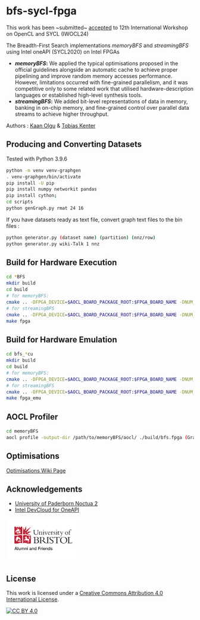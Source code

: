 # bfs-sycl-fpga
This work has been ~submitted~ [accepted](https://www.iwocl.org/iwocl-2024/program/#conf-wed) to 12th International Workshop on OpenCL and SYCL (IWOCL24)

The Breadth-First Search implementations _memoryBFS_ and _streamingBFS_ using Intel oneAPI (SYCL2020) on Intel FPGAs
* **_memoryBFS_:** We applied the typical optimisations proposed in the official guidelines alongside an automatic cache to achieve proper pipelining and improve random memory accesses performance. However, limitations occurred with fine-grained parallelism, and it was competitive only to some related work that utilised hardware-description languages or established high-level synthesis tools.
* **_streamingBFS_:** We added bit-level representations of data in memory, banking in on-chip memory, and fine-grained control over parallel data streams to achieve higher throughput.

Authors : [Kaan Olgu](https://research-information.bris.ac.uk/en/persons/kaan-olgu-2) & [Tobias Kenter](https://www.uni-paderborn.de/en/person/3145)
## Producing and Converting Datasets
Tested with Python 3.9.6
```bash
python -m venv venv-graphgen
. venv-graphgen/bin/activate
pip install -U pip
pip install numpy networkit pandas
pip install cython;
cd scripts
python genGraph.py rmat 24 16
```
If you have datasets ready as text file, convert graph text files to the bin files : 
```bash
python generator.py (dataset name) (partition) (nnz/row)
python generator.py wiki-Talk 1 nnz
```

## Build for Hardware Execution
```bash
cd *BFS
mkdir build
cd build
# for memoryBFS:
cmake .. -DFPGA_DEVICE=$AOCL_BOARD_PACKAGE_ROOT:$FPGA_BOARD_NAME -DNUM_COMPUTE_UNITS=4 
# for streamingBFS
cmake .. -DFPGA_DEVICE=$AOCL_BOARD_PACKAGE_ROOT:$FPGA_BOARD_NAME -DNUM_COMPUTE_UNITS=4 -DK_MEMORY_CACHE=131072
make fpga
```

## Build for Hardware Emulation
```bash
cd bfs_*cu
mkdir build
cd build
# for memoryBFS:
cmake .. -DFPGA_DEVICE=$AOCL_BOARD_PACKAGE_ROOT:$FPGA_BOARD_NAME -DNUM_COMPUTE_UNITS=4 
# for streamingBFS
cmake .. -DFPGA_DEVICE=$AOCL_BOARD_PACKAGE_ROOT:$FPGA_BOARD_NAME -DNUM_COMPUTE_UNITS=4 -DK_MEMORY_CACHE=131072
make fpga_emu
```

## AOCL Profiler
```bash
cd memoryBFS
aocl profile -output-dir /path/to/memoryBFS/aocl/ ./build/bfs.fpga (GraphName)  (Partition) (RootNode)
```

## Optimisations
[Optimisations Wiki Page](https://github.com/kaanolgu/bfs-sycl-fpga/wiki/Optimisation-Guide)


## Acknowledgements
* [University of Paderborn Noctua 2](https://pc2.uni-paderborn.de/hpc-services/available-systems/noctua2)
* [Intel DevCloud for OneAPI](https://devcloud.intel.com/oneapi/)
<img src="/docs/images/bristol-alumni-and-friends.png" alt="drawing" width="200" />

## License
This work is licensed under a
[Creative Commons Attribution 4.0 International License][cc-by].

[![CC BY 4.0][cc-by-image]][cc-by]

[cc-by]: http://creativecommons.org/licenses/by/4.0/
[cc-by-image]: https://i.creativecommons.org/l/by/4.0/88x31.png
[cc-by-shield]: https://img.shields.io/badge/License-CC%20BY%204.0-lightgrey.svg
